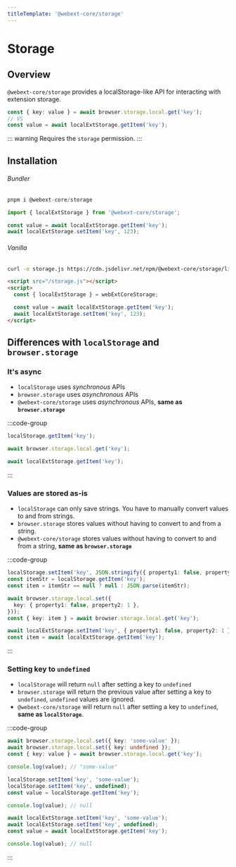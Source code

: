 ```yaml
---
titleTemplate: '@webext-core/storage'
---
```


# Storage

<ChipGroup>
  <Chip text="MV2" type="manifest" />
  <Chip text="MV3" type="manifest" />
  <Chip text="Chrome" type="browser" />
  <Chip text="Firefox" type="browser" />
  <Chip text="Safari" type="browser" />
</ChipGroup>

## Overview

`@webext-core/storage` provides a localStorage-like API for interacting with extension storage.

```ts
const { key: value } = await browser.storage.local.get('key');
// VS
const value = await localExtStorage.getItem('key');
```

::: warning
Requires the `storage` permission.
:::

## Installation

###### Bundler

```ts
pnpm i @webext-core/storage
```

```ts
import { localExtStorage } from '@webext-core/storage';

const value = await localExtStorage.getItem('key');
await localExtStorage.setItem('key', 123);
```

###### Vanilla

```sh
curl -o storage.js https://cdn.jsdelivr.net/npm/@webext-core/storage/lib/index.global.js
```

```html
<script src="/storage.js"></script>
<script>
  const { localExtStorage } = webExtCoreStorage;

  const value = await localExtStorage.getItem('key');
  await localExtStorage.setItem('key', 123);
</script>
```

## Differences with `localStorage` and `browser.storage`

### It's async

- `localStorage` uses _synchronous_ APIs
- `browser.storage` uses _asynchronous_ APIs
- `@webext-core/storage` uses _asynchronous_ APIs, **same as `browser.storage`**

:::code-group

```ts [localStorage]
localStorage.getItem('key');
```

```ts [browser.storage]
await browser.storage.local.get('key');
```

```ts [@webext-core/storage]
await localExtStorage.getItem('key');
```

:::

### Values are stored as-is

- `localStorage` can only save strings. You have to manually convert values to and from strings.
- `browser.storage` stores values without having to convert to and from a string.
- `@webext-core/storage` stores values without having to convert to and from a string, **same as `browser.storage`**

:::code-group

```ts [localStorage]
localStorage.setItem('key', JSON.stringify({ property1: false, property2: 1 }));
const itemStr = localStorage.getItem('key');
const item = itemStr == null ? null : JSON.parse(itemStr);
```

```ts [browser.storage]
await browser.storage.local.set({
  key: { property1: false, property2: 1 },
}));
const { key: item } = await browser.storage.local.get('key');
```

```ts [@webext-core/storage]
await localExtStorage.setItem('key', { property1: false, property2: 1 });
const item = await localExtStorage.getItem('key');
```

:::

### Setting key to `undefined`

- `localStorage` will return `null` after setting a key to `undefined`
- `browser.storage` will return the previous value after setting a key to `undefined`, `undefined` values are ignored.
- `@webext-core/storage` will return `null` after setting a key to `undefined`, **same as `localStorage`**.

:::code-group

```ts [Web Extension Storage]
await browser.storage.local.set({ key: 'some-value' });
await browser.storage.local.set({ key: undefined });
const { key: value } = await browser.storage.local.get('key');

console.log(value); // "some-value"
```

```ts [localStorage]
localStorage.setItem('key', 'some-value');
localStorage.setItem('key', undefined);
const value = localStorage.getItem('key');

console.log(value); // null
```

```ts [@webext-core/storage]
await localExtStorage.setItem('key', 'some-value');
await localExtStorage.setItem('key', undefined);
const value = await localExtStorage.getItem('key');

console.log(value); // null
```

:::

